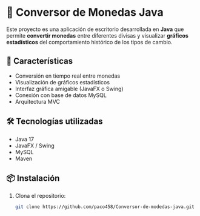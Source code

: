 # 💱 Conversor de Monedas Java

Este proyecto es una aplicación de escritorio desarrollada en **Java** que permite **convertir monedas** entre diferentes divisas y visualizar **gráficos estadísticos** del comportamiento histórico de los tipos de cambio.

## 🚀 Características
- Conversión en tiempo real entre monedas
- Visualización de gráficos estadísticos
- Interfaz gráfica amigable (JavaFX o Swing)
- Conexión con base de datos MySQL
- Arquitectura MVC

## 🛠️ Tecnologías utilizadas
- Java 17
- JavaFX / Swing
- MySQL
- Maven

## 📦 Instalación
1. Clona el repositorio:
   ```bash
   git clone https://github.com/paco458/Conversor-de-modedas-java.git
